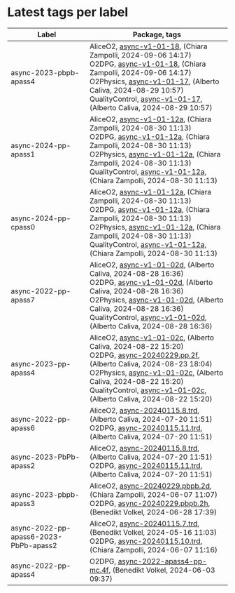 # Latest tags per label

| Label | Package, tags |
| --- | --- |
| async-2023-pbpb-apass4 | AliceO2, [async-v1-01-18](https://github.com/AliceO2Group/AliceO2/tree/async-v1-01-18), (Chiara Zampolli, 2024-09-06 14:17)<br>O2DPG, [async-v1-01-18](https://github.com/AliceO2Group/O2DPG/tree/async-v1-01-18), (Chiara Zampolli, 2024-09-06 14:17)<br>O2Physics, [async-v1-01-17](https://github.com/AliceO2Group/O2Physics/tree/async-v1-01-17), (Alberto Caliva, 2024-08-29 10:57)<br>QualityControl, [async-v1-01-17](https://github.com/AliceO2Group/QualityControl/tree/async-v1-01-17), (Alberto Caliva, 2024-08-29 10:57) |
| async-2024-pp-apass1 | AliceO2, [async-v1-01-12a](https://github.com/AliceO2Group/AliceO2/tree/async-v1-01-12a), (Chiara Zampolli, 2024-08-30 11:13)<br>O2DPG, [async-v1-01-12a](https://github.com/AliceO2Group/O2DPG/tree/async-v1-01-12a), (Chiara Zampolli, 2024-08-30 11:13)<br>O2Physics, [async-v1-01-12a](https://github.com/AliceO2Group/O2Physics/tree/async-v1-01-12a), (Chiara Zampolli, 2024-08-30 11:13)<br>QualityControl, [async-v1-01-12a](https://github.com/AliceO2Group/QualityControl/tree/async-v1-01-12a), (Chiara Zampolli, 2024-08-30 11:13) |
| async-2024-pp-cpass0 | AliceO2, [async-v1-01-12a](https://github.com/AliceO2Group/AliceO2/tree/async-v1-01-12a), (Chiara Zampolli, 2024-08-30 11:13)<br>O2DPG, [async-v1-01-12a](https://github.com/AliceO2Group/O2DPG/tree/async-v1-01-12a), (Chiara Zampolli, 2024-08-30 11:13)<br>O2Physics, [async-v1-01-12a](https://github.com/AliceO2Group/O2Physics/tree/async-v1-01-12a), (Chiara Zampolli, 2024-08-30 11:13)<br>QualityControl, [async-v1-01-12a](https://github.com/AliceO2Group/QualityControl/tree/async-v1-01-12a), (Chiara Zampolli, 2024-08-30 11:13) |
| async-2022-pp-apass7 | AliceO2, [async-v1-01-02d](https://github.com/AliceO2Group/AliceO2/tree/async-v1-01-02d), (Alberto Caliva, 2024-08-28 16:36)<br>O2DPG, [async-v1-01-02d](https://github.com/AliceO2Group/O2DPG/tree/async-v1-01-02d), (Alberto Caliva, 2024-08-28 16:36)<br>O2Physics, [async-v1-01-02d](https://github.com/AliceO2Group/O2Physics/tree/async-v1-01-02d), (Alberto Caliva, 2024-08-28 16:36)<br>QualityControl, [async-v1-01-02d](https://github.com/AliceO2Group/QualityControl/tree/async-v1-01-02d), (Alberto Caliva, 2024-08-28 16:36) |
| async-2023-pp-apass4 | AliceO2, [async-v1-01-02c](https://github.com/AliceO2Group/AliceO2/tree/async-v1-01-02c), (Alberto Caliva, 2024-08-22 15:20)<br>O2DPG, [async-20240229.pp.2f](https://github.com/AliceO2Group/O2DPG/tree/async-20240229.pp.2f), (Alberto Caliva, 2024-08-23 18:04)<br>O2Physics, [async-v1-01-02c](https://github.com/AliceO2Group/O2Physics/tree/async-v1-01-02c), (Alberto Caliva, 2024-08-22 15:20)<br>QualityControl, [async-v1-01-02c](https://github.com/AliceO2Group/QualityControl/tree/async-v1-01-02c), (Alberto Caliva, 2024-08-22 15:20) |
| async-2022-pp-apass6 | AliceO2, [async-20240115.8.trd](https://github.com/AliceO2Group/AliceO2/tree/async-20240115.8.trd), (Alberto Caliva, 2024-07-20 11:51)<br>O2DPG, [async-20240115.11.trd](https://github.com/AliceO2Group/O2DPG/tree/async-20240115.11.trd), (Alberto Caliva, 2024-07-20 11:51) |
| async-2023-PbPb-apass2 | AliceO2, [async-20240115.8.trd](https://github.com/AliceO2Group/AliceO2/tree/async-20240115.8.trd), (Alberto Caliva, 2024-07-20 11:51)<br>O2DPG, [async-20240115.11.trd](https://github.com/AliceO2Group/O2DPG/tree/async-20240115.11.trd), (Alberto Caliva, 2024-07-20 11:51) |
| async-2023-pbpb-apass3 | AliceO2, [async-20240229.pbpb.2d](https://github.com/AliceO2Group/AliceO2/tree/async-20240229.pbpb.2d), (Chiara Zampolli, 2024-06-07 11:07)<br>O2DPG, [async-20240229.pbpb.2h](https://github.com/AliceO2Group/O2DPG/tree/async-20240229.pbpb.2h), (Benedikt Volkel, 2024-06-28 17:39) |
| async-2022-pp-apass6-2023-PbPb-apass2 | AliceO2, [async-20240115.7.trd](https://github.com/AliceO2Group/AliceO2/tree/async-20240115.7.trd), (Benedikt Volkel, 2024-05-16 11:03)<br>O2DPG, [async-20240115.10.trd](https://github.com/AliceO2Group/O2DPG/tree/async-20240115.10.trd), (Chiara Zampolli, 2024-06-07 11:16) |
| async-2022-pp-apass4 | O2DPG, [async-2022-apass4-pp-mc.4f](https://github.com/AliceO2Group/O2DPG/tree/async-2022-apass4-pp-mc.4f), (Benedikt Volkel, 2024-06-03 09:37) |

